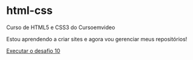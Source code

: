 # html-css
 Curso de HTML5 e CSS3 do Cursoemvideo

Estou aprendendo a criar sites e agora vou gerenciar meus repositórios! 

<a href="https://joaoaugust0.github.io/html-css/desafios/d010/d010.html">Executar o desafio 10</a>
